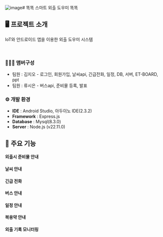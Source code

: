 ![image](https://github.com/user-attachments/assets/22821793-d918-4d91-86b1-6e34dc8e656b)# 똑똑
스마트 외출 도우미 똑똑


## 🖥️ 프로젝트 소개
IoT와 안드로이드 앱을 이용한 외출 도우미 시스템

<br>


### 🧑‍🤝‍🧑 맴버구성
 - 팀원 : 김지오 - 로그인, 회원가입, 날씨api, 긴급전화, 일정, DB, 서버, ET-BOARD, ppt 
 - 팀원 : 류시은 - 버스api, 준비물 등록, 발표

### ⚙️ 개발 환경
- **IDE** : Android Studio, 아두이노 IDE(2.3.2)
- **Framework** : Express.js
- **Database** : Mysql(8.3.0)
- **Server** : Node.js (v22.11.0)


## 📌 주요 기능

#### 외출시 준비물 안내

#### 날씨 안내

#### 긴급 전화

#### 버스 안내

#### 일정 안내

#### 복용약 안내

#### 외출 기록 모니터링


